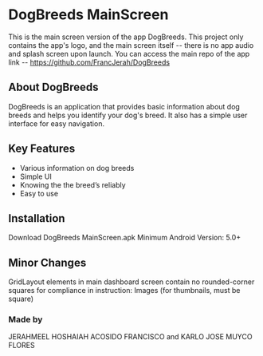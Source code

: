 # DogBreeds MainScreen
This is the main screen version of the app DogBreeds. This project only contains the app's logo, and the main screen itself -- there is no app audio and splash screen upon launch.
You can access the main repo of the app link -- https://github.com/FrancJerah/DogBreeds

## About DogBreeds
DogBreeds is an application that provides basic information about dog breeds and helps you identify your dog's breed. It also has a simple user interface for easy navigation.

## Key Features
* Various information on dog breeds    
* Simple UI
* Knowing the the breed’s reliably
* Easy to use

## Installation
Download DogBreeds MainScreen.apk
Minimum Android Version: 5.0+

## Minor Changes
GridLayout elements in main dashboard screen contain no rounded-corner squares for compliance in instruction: Images (for thumbnails, must be square)

### Made by
JERAHMEEL HOSHAIAH ACOSIDO FRANCISCO and KARLO JOSE MUYCO FLORES
